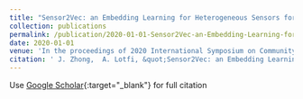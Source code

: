 ```yaml
---
title: "Sensor2Vec: an Embedding Learning for Heterogeneous Sensors for Activity Classification"
collection: publications
permalink: /publication/2020-01-01-Sensor2Vec-an-Embedding-Learning-for-Heterogeneous-Sensors-for-Activity-Classification
date: 2020-01-01
venue: 'In the proceedings of 2020 International Symposium on Community-centric Systems (CcS)'
citation: ' J. Zhong,  A. Lotfi, &quot;Sensor2Vec: an Embedding Learning for Heterogeneous Sensors for Activity Classification.&quot; In the proceedings of 2020 International Symposium on Community-centric Systems (CcS), 2020.'
---
```

Use [Google Scholar](https://scholar.google.com/scholar?q=Sensor2Vec:+an+Embedding+Learning+for+Heterogeneous+Sensors+for+Activity+Classification){:target="_blank"} for full citation